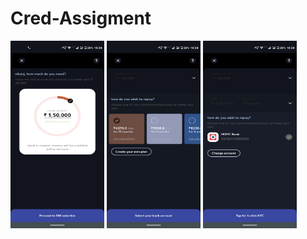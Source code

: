 # Cred-Assigment
<img src="/sample_3.png" height="300" width = "150">
<img src="/sample_2.png" height="300" width = "150">
<img src="/sample_1.png" height="300" width = "150">
